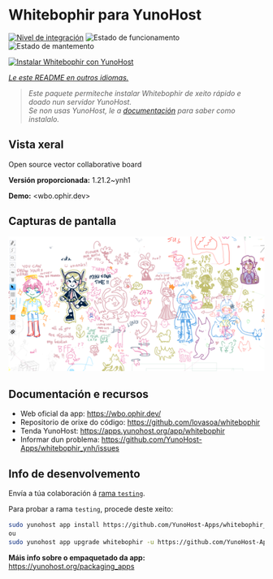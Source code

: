 <!--
NOTA: Este README foi creado automáticamente por <https://github.com/YunoHost/apps/tree/master/tools/readme_generator>
NON debe editarse manualmente.
-->

# Whitebophir para YunoHost

[![Nivel de integración](https://apps.yunohost.org/badge/integration/whitebophir)](https://ci-apps.yunohost.org/ci/apps/whitebophir/)
![Estado de funcionamento](https://apps.yunohost.org/badge/state/whitebophir)
![Estado de mantemento](https://apps.yunohost.org/badge/maintained/whitebophir)

[![Instalar Whitebophir con YunoHost](https://install-app.yunohost.org/install-with-yunohost.svg)](https://install-app.yunohost.org/?app=whitebophir)

*[Le este README en outros idiomas.](./ALL_README.md)*

> *Este paquete permíteche instalar Whitebophir de xeito rápido e doado nun servidor YunoHost.*  
> *Se non usas YunoHost, le a [documentación](https://yunohost.org/install) para saber como instalalo.*

## Vista xeral

Open source vector collaborative board

**Versión proporcionada:** 1.21.2~ynh1

**Demo:** <wbo.ophir.dev>

## Capturas de pantalla

![Captura de pantalla de Whitebophir](./doc/screenshots/screenshots.png)

## Documentación e recursos

- Web oficial da app: <https://wbo.ophir.dev/>
- Repositorio de orixe do código: <https://github.com/lovasoa/whitebophir>
- Tenda YunoHost: <https://apps.yunohost.org/app/whitebophir>
- Informar dun problema: <https://github.com/YunoHost-Apps/whitebophir_ynh/issues>

## Info de desenvolvemento

Envía a túa colaboración á [rama `testing`](https://github.com/YunoHost-Apps/whitebophir_ynh/tree/testing).

Para probar a rama `testing`, procede deste xeito:

```bash
sudo yunohost app install https://github.com/YunoHost-Apps/whitebophir_ynh/tree/testing --debug
ou
sudo yunohost app upgrade whitebophir -u https://github.com/YunoHost-Apps/whitebophir_ynh/tree/testing --debug
```

**Máis info sobre o empaquetado da app:** <https://yunohost.org/packaging_apps>
